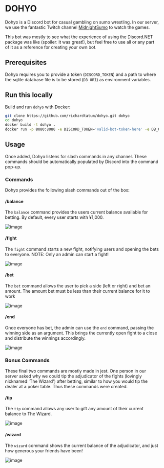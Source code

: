 # DOHYO
Dohyo is a Discord bot for casual gambling on sumo wrestling. In our server, we use the fantastic Twitch channel [MidnightSumo](https://www.twitch.tv/MidnightSumo) to watch the games.

This bot was mostly to see what the experience of using the Discord.NET package was like (spoiler: it was great!), but feel free to use all or any part of it as a reference for creating your own bot.  

## Prerequisites
Dohyo requires you to provide a token (`DISCORD_TOKEN`) and a path to where the sqlite database file is to be stored (`DB_URI`) as environment variables.

## Run this locally
Build and run `dohyo` with Docker:
```sh
git clone https://github.com/richardtatum/dohyo.git dohyo
cd dohyo
docker build -t dohyo .
docker run -p 8080:8080 -e DISCORD_TOKEN='valid-bot-token-here' -e DB_URI='path/to/sqlite.db' dohyo:latest
```
## Usage
Once added, Dohyo listens for slash commands in any channel. These commands should be automatically populated by Discord into the command pop-up.

### Commands
Dohyo provides the following slash commands out of the box:

#### /balance
The `balance` command provides the users current balance available for betting. By default, every user starts with ¥1,000.

![image](https://github.com/richardtatum/dohyo/assets/46816684/95d92605-7d05-46d3-ab2e-6190db235c6d)

#### /fight
The `fight` command starts a new fight, notifying users and opening the bets to everyone. NOTE: Only an admin can start a fight!

![image](https://github.com/richardtatum/dohyo/assets/46816684/3856a8fb-6720-46e5-9d83-52faf0291ff6)

#### /bet
The `bet` command allows the user to pick a side (left or right) and bet an amount. The amount bet must be less than their current balance for it to work

![image](https://github.com/richardtatum/dohyo/assets/46816684/15afc88f-39c1-4efe-ad66-974f8391d572)


#### /end
Once everyone has bet, the admin can use the `end` command, passing the winning side as an argument. This brings the currently open fight to a close and distribute the winnings accordingly.

![image](https://github.com/richardtatum/dohyo/assets/46816684/21ebbe2e-1e96-4c34-b2e9-48cdd5666e0a)


### Bonus Commands
These final two commands are mostly made in jest. One person in our server asked why we could tip the adjudicator of the fights (lovingly nicknamed 'The Wizard') after betting, similar to how you would tip the dealer at a poker table. Thus these commands were created.


#### /tip
The `tip` command allows any user to gift any amount of their current balance to The Wizard.

![image](https://github.com/richardtatum/dohyo/assets/46816684/76032bc4-782b-464d-b422-e149bbc3d1ed)


#### /wizard
The `wizard` command shows the current balance of the adjudicator, and just how generous your friends have been!

![image](https://github.com/richardtatum/dohyo/assets/46816684/c716dbaa-1cde-45e5-a7b5-fb0ee15626ce)
